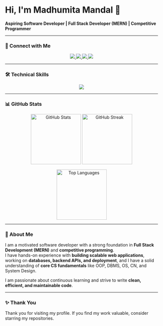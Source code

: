 # Hi, I'm Madhumita Mandal 👋  

**Aspiring Software Developer | Full Stack Developer (MERN) | Competitive Programmer**

---

### 💼 Connect with Me  

<p align="center">
  <a href="https://www.linkedin.com/in/madhumita-mandal-2b2169346/">
    <img src="https://img.shields.io/badge/LinkedIn-0077B5?style=for-the-badge&logo=linkedin&logoColor=white" />
  </a>
  <a href="https://www.geeksforgeeks.org/user/madhumitam0ca8/">
    <img src="https://img.shields.io/badge/GeeksforGeeks-2F8D46?style=for-the-badge&logo=geeksforgeeks&logoColor=white" />
  </a>
  <a href="https://leetcode.com/u/madhuuuuuuu/">
    <img src="https://img.shields.io/badge/LeetCode-F89F1B?style=for-the-badge&logo=leetcode&logoColor=black" />
  </a>
  <a href="https://github.com/madhumitaaa">
    <img src="https://img.shields.io/badge/GitHub-181717?style=for-the-badge&logo=github&logoColor=white" />
  </a>
</p>

---

### 🛠️ Technical Skills  

<p align="center">
  <img src="https://skillicons.dev/icons?i=c,cpp,js,react,html,css,bootstrap,nodejs,express,mongodb,mysql,git,github,postman,vercel,netlify" />
</p>

---

### 📊 GitHub Stats  

<p align="center">
  <img src="https://github-readme-stats.vercel.app/api?username=madhumitaaa&show_icons=true&theme=transparent&hide_border=false&border_radius=15" height="165" alt="GitHub Stats" />
  <img src="https://streak-stats.demolab.com?user=madhumitaaa&theme=transparent&hide_border=false&border_radius=15" height="165" alt="GitHub Streak" />
</p>

<p align="center">
  <img src="https://github-readme-stats.vercel.app/api/top-langs/?username=madhumitaaa&layout=compact&theme=transparent&hide_border=false&border_radius=15" height="165" alt="Top Languages" />
</p>

---

### 📌 About Me  

I am a motivated software developer with a strong foundation in **Full Stack Development (MERN)** and **competitive programming**.  
I have hands-on experience with **building scalable web applications**, working on **databases, backend APIs, and deployment**, and I have a solid understanding of **core CS fundamentals** like OOP, DBMS, OS, CN, and System Design.  

I am passionate about continuous learning and strive to write **clean, efficient, and maintainable code**.  

---

### ✨ Thank You  

Thank you for visiting my profile. If you find my work valuable, consider starring my repositories.
